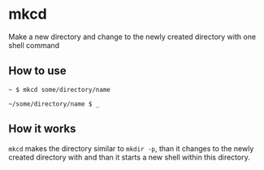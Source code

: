 # mkcd
Make a new directory and change to the newly created directory with one shell command

## How to use

```shell
~ $ mkcd some/directory/name

~/some/directory/name $ _
```

## How it works

```mkcd``` makes the directory similar to ```mkdir -p```, than it changes to the newly created directory with and than it starts a new shell within this directory.
